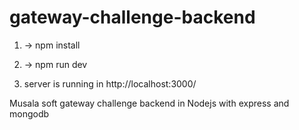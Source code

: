 # gateway-challenge-backend

1) -> npm install

2) -> npm run dev

3) server is running in http://localhost:3000/

Musala soft gateway challenge backend in Nodejs with express and mongodb
